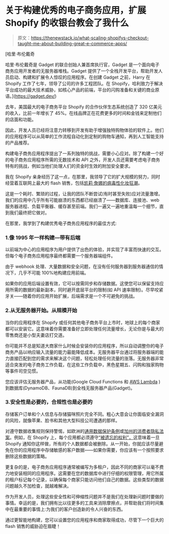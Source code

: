 # 关于构建优秀的电子商务应用，扩展 Shopify 的收银台教会了我什么

> 原文：<https://thenewstack.io/what-scaling-shopifys-checkout-taught-me-about-building-great-e-commerce-apps/>

[](https://gadget.dev/)

 [哈里·布伦戴奇

哈里·布伦戴奇是 Gadget 的联合创始人兼首席执行官，Gadget 是一个面向电子商务应用开发者的无服务器堆栈。Gadget 提供了一个全栈开发平台，帮助开发人员启动、构建和扩展令人惊叹的应用程序。在创建 Gadget 之前，Harry 在 Shopify 工作了七年，领导了公司的许多工程团队。在 Shopify，哈利致力于解决平台成功的最大技术威胁，如核心产品的前端，平台的闪购准备和关键的商业原语。](https://gadget.dev/) [](https://gadget.dev/)

去年，美国最大的电子商务平台 Shopify 的合作伙伴生态系统创造了 320 亿美元的收入，比前一年增长了 45%。在线品牌正在花费更多的时间和金钱来定制他们的店面和功能。

因此，开发人员已经将注意力转移到开发有助于增强独特购物体验的软件上。他们的应用程序可以从简单的工作流程自动化到定制的购物车通知，再到人工智能支持的产品推荐。

构建电子商务应用程序提出了一系列独特的挑战，需要小心应对。除了构建一个好的电子商务应用程序所需的无数技术和 API 之外，开发人员还需要考虑电子商务特有的挑战，例如当他们处理人们的资金时生效的附加安全要求。

我在 Shopify 亲身经历了这一点，在那里，我领导了它的扩大规模的努力，同时经营着互联网上最大的 flash 销售，包括[凯莉·詹娜的病毒性化妆狂潮](https://www.shopify.com/blog/212483913-kylie-jenner-pop-up)。

这是一个耗时、繁琐的过程，让我的团队不断尝试(有时甚至失败)应对流量激增。我们的应用中几乎所有可能崩溃的东西都已经崩溃了——数据库、连接池、web 服务器进程、负载平衡器、缓存甚至前端。我们一遍又一遍地重温每一个细节，直到我们最终把它做对。

在那里，我学到了构建优秀电子商务应用程序的最佳方式:

### 1.像 1995 年一样构建—带有后端

以前端为中心的应用程序为用户提供了出色的体验，并实现了丰富而快速的交互。但每个电子商务应用程序最终都需要一个服务器端组件。

由于 webhook 处理、大量数据和安全问题，在没有任何服务器到服务器通信的情况下，几乎不可能 100%地构建应用前端。

如果你的应用后端设置有效，它可以按需同步和存储数据。这使您可以保留支持应用所需的数据的最新副本，同时避开底层平台的限制(如 API 速率限制)。尽早咬紧牙关——随着你的应用开始扩展，后端需求是一个不可避免的挑战。

### 2.从无服务器开始。从规模开始

当你的应用程序在 Shopify 或任何其他电子商务平台上市时，地球上的每个商家都可以安装它。这意味着你需要准备好立即处理任何流量增长，无论你是与最大的零售商还是小型夫妻店打交道。

你可能并不总是知道大商家什么时候会安装你的应用程序，所以自动调整你的电子商务产品以响应输入流量的能力最能降低成本。无服务器平台通过将服务器端的能力直接匹配到您的需求来解决这个问题，轻松处理任何流量的涨落。无服务器非常适合突发的电子商务工作负载，在这些工作负载中，黑色星期五、闪购和独家购物等事件司空见惯。

您应该评估无服务器产品，从功能(Google Cloud Functions 和 [AWS Lambda](https://aws.amazon.com/?utm_content=inline-mention) )到数据库(DynamoDB、FaunaDB)到全栈无服务器产品(Gadget)。

### 3.安全性是必要的，合规性也是必要的

存储客户订单和个人信息与存储猫咪照片完全不同。粗心大意会让你面临安全漏洞的风险，就像苹果、脸书和其他大型科技公司遭遇的那样。

对遵守数据收集规则保持警惕，如欧洲的[通用数据保护条例](https://gdpr.eu/what-is-gdpr/)或[加州的消费者隐私法案](https://oag.ca.gov/privacy/ccpa)。例如，在 Shopify 上，每个应用都必须遵守[“被遗忘的权利”，](https://gdpr.eu/right-to-be-forgotten/)这意味着一旦 Shopify 通知你这样做，所有的个人数据都会被删除。从一开始，你就应该尽量避免在你的应用程序中存储敏感的客户数据——如果你需要，你应该有一个按照要求删除这些数据的策略。

更复杂的是，电子商务应用程序通常被编写为多租户，因此不同的商家可以毫不费力地安装相同的应用程序。这需要在您的数据库中进行仔细的权限管理，用它所属的租户标记每个记录，以确保每个商家只能访问他们自己的数据。这些类型的数据问题越久不加检查，就越难解决。

作为开发人员，处理这些安全性和可伸缩性问题并不是我们在处理新问题时要做的事情。幸运的是，我们拥有比以往更多的工具来消除摩擦点，并帮助我们将时间集中在最重要的事情上:为我们的客户创造新的令人兴奋的东西。

通过更智能地构建，您可以设置您的应用程序和商家取得成功，尽管下一个巨大的 flash 销售的威胁迫在眉睫！

<svg xmlns:xlink="http://www.w3.org/1999/xlink" viewBox="0 0 68 31" version="1.1"><title>Group</title> <desc>Created with Sketch.</desc></svg>